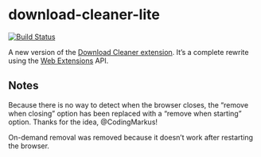 # download-cleaner-lite

[![Build Status](https://travis-ci.org/fuzzykiller/download-cleaner-lite.svg?branch=master)](https://travis-ci.org/fuzzykiller/download-cleaner-lite)

A new version of the [Download Cleaner extension](https://github.com/fuzzykiller/ff-download-cleaner). It’s a complete rewrite using the [Web Extensions](https://developer.mozilla.org/en-US/Add-ons/WebExtensions) API.

## Notes

Because there is no way to detect when the browser closes, the “remove when closing” option has been replaced with a “remove when starting” option. Thanks for the idea, @CodingMarkus!

On-demand removal was removed because it doesn’t work after restarting the browser.
